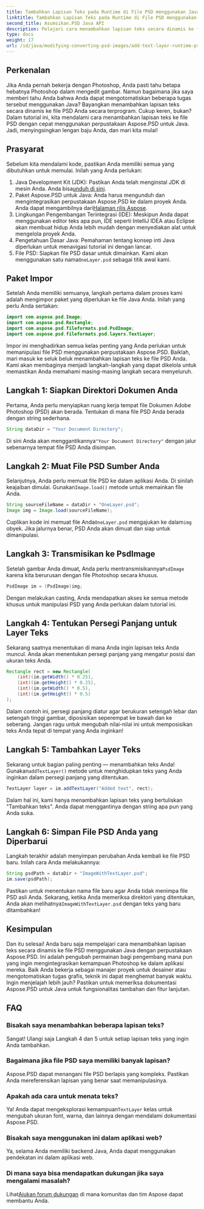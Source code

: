 ```yaml
---
title: Tambahkan Lapisan Teks pada Runtime di File PSD menggunakan Java
linktitle: Tambahkan Lapisan Teks pada Runtime di File PSD menggunakan Java
second_title: Asumsikan.PSD Java API
description: Pelajari cara menambahkan lapisan teks secara dinamis ke file PSD menggunakan Java dengan Aspose.PSD. Ikuti tutorial langkah demi langkah ini untuk mengetahui kemungkinan otomatisasi yang menarik.
type: docs
weight: 17
url: /id/java/modifying-converting-psd-images/add-text-layer-runtime-psd-files/
---
```

## Perkenalan
Jika Anda pernah bekerja dengan Photoshop, Anda pasti tahu betapa hebatnya Photoshop dalam mengedit gambar. Namun bagaimana jika saya memberi tahu Anda bahwa Anda dapat mengotomatiskan beberapa tugas tersebut menggunakan Java? Bayangkan menambahkan lapisan teks secara dinamis ke file PSD Anda secara terprogram. Cukup keren, bukan? Dalam tutorial ini, kita mendalami cara menambahkan lapisan teks ke file PSD dengan cepat menggunakan perpustakaan Aspose.PSD untuk Java. Jadi, menyingsingkan lengan baju Anda, dan mari kita mulai!
## Prasyarat
Sebelum kita mendalami kode, pastikan Anda memiliki semua yang dibutuhkan untuk memulai. Inilah yang Anda perlukan:
1.  Java Development Kit (JDK): Pastikan Anda telah menginstal JDK di mesin Anda. Anda bisa[unduh di sini](https://www.oracle.com/java/technologies/javase-jdk11-downloads.html).
2.  Paket Aspose.PSD untuk Java: Anda harus mengunduh dan mengintegrasikan perpustakaan Aspose.PSD ke dalam proyek Anda. Anda dapat mengambilnya dari[Halaman rilis Aspose](https://releases.aspose.com/psd/java/).
3. Lingkungan Pengembangan Terintegrasi (IDE): Meskipun Anda dapat menggunakan editor teks apa pun, IDE seperti IntelliJ IDEA atau Eclipse akan membuat hidup Anda lebih mudah dengan menyediakan alat untuk mengelola proyek Anda.
4. Pengetahuan Dasar Java: Pemahaman tentang konsep inti Java diperlukan untuk menavigasi tutorial ini dengan lancar.
5.  File PSD: Siapkan file PSD dasar untuk dimainkan. Kami akan menggunakan satu nama`OneLayer.psd` sebagai titik awal kami.
## Paket Impor
Setelah Anda memiliki semuanya, langkah pertama dalam proses kami adalah mengimpor paket yang diperlukan ke file Java Anda. Inilah yang perlu Anda sertakan:
```java
import com.aspose.psd.Image;
import com.aspose.psd.Rectangle;
import com.aspose.psd.fileformats.psd.PsdImage;
import com.aspose.psd.fileformats.psd.layers.TextLayer;
```
Impor ini menghadirkan semua kelas penting yang Anda perlukan untuk memanipulasi file PSD menggunakan perpustakaan Aspose.PSD.
Baiklah, mari masuk ke seluk beluk menambahkan lapisan teks ke file PSD Anda. Kami akan membaginya menjadi langkah-langkah yang dapat dikelola untuk memastikan Anda memahami masing-masing langkah secara menyeluruh.
## Langkah 1: Siapkan Direktori Dokumen Anda
Pertama, Anda perlu menyiapkan ruang kerja tempat file Dokumen Adobe Photoshop (PSD) akan berada. Tentukan di mana file PSD Anda berada dengan string sederhana.
```java
String dataDir = "Your Document Directory"; 
```
 Di sini Anda akan menggantikannya`"Your Document Directory"` dengan jalur sebenarnya tempat file PSD Anda disimpan.
## Langkah 2: Muat File PSD Sumber Anda
Selanjutnya, Anda perlu memuat file PSD ke dalam aplikasi Anda. Di sinilah keajaiban dimulai. Gunakan`Image.load()` metode untuk memainkan file Anda.
```java
String sourceFileName = dataDir + "OneLayer.psd"; 
Image img = Image.load(sourceFileName);
```
 Cuplikan kode ini memuat file Anda`OneLayer.psd` mengajukan ke dalam`img` obyek. Jika jalurnya benar, PSD Anda akan dimuat dan siap untuk dimanipulasi.
## Langkah 3: Transmisikan ke PsdImage
 Setelah gambar Anda dimuat, Anda perlu mentransmisikannya`PsdImage` karena kita berurusan dengan file Photoshop secara khusus.
```java
PsdImage im = (PsdImage)img;
```
Dengan melakukan casting, Anda mendapatkan akses ke semua metode khusus untuk manipulasi PSD yang Anda perlukan dalam tutorial ini.
## Langkah 4: Tentukan Persegi Panjang untuk Layer Teks
Sekarang saatnya menentukan di mana Anda ingin lapisan teks Anda muncul. Anda akan menentukan persegi panjang yang mengatur posisi dan ukuran teks Anda.
```java
Rectangle rect = new Rectangle(
    (int)(im.getWidth() * 0.25),
    (int)(im.getHeight() * 0.25),
    (int)(im.getWidth() * 0.5),
    (int)(im.getHeight() * 0.5)
);
```
Dalam contoh ini, persegi panjang diatur agar berukuran setengah lebar dan setengah tinggi gambar, diposisikan seperempat ke bawah dan ke seberang. Jangan ragu untuk mengubah nilai-nilai ini untuk memposisikan teks Anda tepat di tempat yang Anda inginkan!
## Langkah 5: Tambahkan Layer Teks
 Sekarang untuk bagian paling penting — menambahkan teks Anda! Gunakan`addTextLayer()` metode untuk menghidupkan teks yang Anda inginkan dalam persegi panjang yang ditentukan.
```java
TextLayer layer = im.addTextLayer("Added text", rect);
```
Dalam hal ini, kami hanya menambahkan lapisan teks yang bertuliskan "Tambahkan teks". Anda dapat menggantinya dengan string apa pun yang Anda suka.
## Langkah 6: Simpan File PSD Anda yang Diperbarui
Langkah terakhir adalah menyimpan perubahan Anda kembali ke file PSD baru. Inilah cara Anda melakukannya:
```java
String psdPath = dataDir + "ImageWithTextLayer.psd";
im.save(psdPath);
```
 Pastikan untuk menentukan nama file baru agar Anda tidak menimpa file PSD asli Anda. Sekarang, ketika Anda memeriksa direktori yang ditentukan, Anda akan melihatnya`ImageWithTextLayer.psd` dengan teks yang baru ditambahkan!
## Kesimpulan
Dan itu selesai! Anda baru saja mempelajari cara menambahkan lapisan teks secara dinamis ke file PSD menggunakan Java dengan perpustakaan Aspose.PSD. Ini adalah pengubah permainan bagi pengembang mana pun yang ingin mengintegrasikan kemampuan Photoshop ke dalam aplikasi mereka. Baik Anda bekerja sebagai manajer proyek untuk desainer atau mengotomatiskan tugas grafis, teknik ini dapat menghemat banyak waktu.
Ingin menjelajah lebih jauh? Pastikan untuk memeriksa dokumentasi Aspose.PSD untuk Java untuk fungsionalitas tambahan dan fitur lanjutan.
## FAQ
### Bisakah saya menambahkan beberapa lapisan teks?
Sangat! Ulangi saja Langkah 4 dan 5 untuk setiap lapisan teks yang ingin Anda tambahkan.
### Bagaimana jika file PSD saya memiliki banyak lapisan?
Aspose.PSD dapat menangani file PSD berlapis yang kompleks. Pastikan Anda mereferensikan lapisan yang benar saat memanipulasinya.
### Apakah ada cara untuk menata teks?
 Ya! Anda dapat mengeksplorasi kemampuan`TextLayer` kelas untuk mengubah ukuran font, warna, dan lainnya dengan mendalami dokumentasi Aspose.PSD.
### Bisakah saya menggunakan ini dalam aplikasi web?
Ya, selama Anda memiliki backend Java, Anda dapat menggunakan pendekatan ini dalam aplikasi web.
### Di mana saya bisa mendapatkan dukungan jika saya mengalami masalah?
 Lihat[Ajukan forum dukungan](https://forum.aspose.com/c/psd/34) di mana komunitas dan tim Aspose dapat membantu Anda.